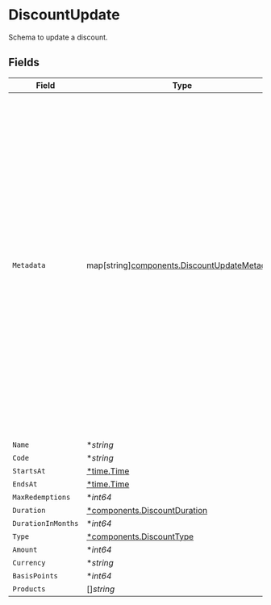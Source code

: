# DiscountUpdate

Schema to update a discount.


## Fields

| Field                                                                                                                                                                                                                                                                                        | Type                                                                                                                                                                                                                                                                                         | Required                                                                                                                                                                                                                                                                                     | Description                                                                                                                                                                                                                                                                                  |
| -------------------------------------------------------------------------------------------------------------------------------------------------------------------------------------------------------------------------------------------------------------------------------------------- | -------------------------------------------------------------------------------------------------------------------------------------------------------------------------------------------------------------------------------------------------------------------------------------------- | -------------------------------------------------------------------------------------------------------------------------------------------------------------------------------------------------------------------------------------------------------------------------------------------- | -------------------------------------------------------------------------------------------------------------------------------------------------------------------------------------------------------------------------------------------------------------------------------------------- |
| `Metadata`                                                                                                                                                                                                                                                                                   | map[string][components.DiscountUpdateMetadata](../../models/components/discountupdatemetadata.md)                                                                                                                                                                                            | :heavy_minus_sign:                                                                                                                                                                                                                                                                           | Key-value object allowing you to store additional information.<br/><br/>The key must be a string with a maximum length of **40 characters**.<br/>The value must be either:<br/><br/>* A string with a maximum length of **500 characters**<br/>* An integer<br/>* A boolean<br/><br/>You can store up to **50 key-value pairs**. |
| `Name`                                                                                                                                                                                                                                                                                       | **string*                                                                                                                                                                                                                                                                                    | :heavy_minus_sign:                                                                                                                                                                                                                                                                           | N/A                                                                                                                                                                                                                                                                                          |
| `Code`                                                                                                                                                                                                                                                                                       | **string*                                                                                                                                                                                                                                                                                    | :heavy_minus_sign:                                                                                                                                                                                                                                                                           | N/A                                                                                                                                                                                                                                                                                          |
| `StartsAt`                                                                                                                                                                                                                                                                                   | [*time.Time](https://pkg.go.dev/time#Time)                                                                                                                                                                                                                                                   | :heavy_minus_sign:                                                                                                                                                                                                                                                                           | N/A                                                                                                                                                                                                                                                                                          |
| `EndsAt`                                                                                                                                                                                                                                                                                     | [*time.Time](https://pkg.go.dev/time#Time)                                                                                                                                                                                                                                                   | :heavy_minus_sign:                                                                                                                                                                                                                                                                           | N/A                                                                                                                                                                                                                                                                                          |
| `MaxRedemptions`                                                                                                                                                                                                                                                                             | **int64*                                                                                                                                                                                                                                                                                     | :heavy_minus_sign:                                                                                                                                                                                                                                                                           | N/A                                                                                                                                                                                                                                                                                          |
| `Duration`                                                                                                                                                                                                                                                                                   | [*components.DiscountDuration](../../models/components/discountduration.md)                                                                                                                                                                                                                  | :heavy_minus_sign:                                                                                                                                                                                                                                                                           | N/A                                                                                                                                                                                                                                                                                          |
| `DurationInMonths`                                                                                                                                                                                                                                                                           | **int64*                                                                                                                                                                                                                                                                                     | :heavy_minus_sign:                                                                                                                                                                                                                                                                           | N/A                                                                                                                                                                                                                                                                                          |
| `Type`                                                                                                                                                                                                                                                                                       | [*components.DiscountType](../../models/components/discounttype.md)                                                                                                                                                                                                                          | :heavy_minus_sign:                                                                                                                                                                                                                                                                           | N/A                                                                                                                                                                                                                                                                                          |
| `Amount`                                                                                                                                                                                                                                                                                     | **int64*                                                                                                                                                                                                                                                                                     | :heavy_minus_sign:                                                                                                                                                                                                                                                                           | N/A                                                                                                                                                                                                                                                                                          |
| `Currency`                                                                                                                                                                                                                                                                                   | **string*                                                                                                                                                                                                                                                                                    | :heavy_minus_sign:                                                                                                                                                                                                                                                                           | N/A                                                                                                                                                                                                                                                                                          |
| `BasisPoints`                                                                                                                                                                                                                                                                                | **int64*                                                                                                                                                                                                                                                                                     | :heavy_minus_sign:                                                                                                                                                                                                                                                                           | N/A                                                                                                                                                                                                                                                                                          |
| `Products`                                                                                                                                                                                                                                                                                   | []*string*                                                                                                                                                                                                                                                                                   | :heavy_minus_sign:                                                                                                                                                                                                                                                                           | N/A                                                                                                                                                                                                                                                                                          |